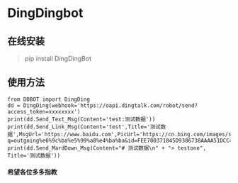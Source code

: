 # DingDingbot 

## 在线安装
> pip install DingDingBot

## 使用方法
```
from DDBOT import DingDing
dd = DingDing(webhook='https://oapi.dingtalk.com/robot/send?access_token=xxxxxxxx')
print(dd.Send_Text_Msg(Content='test:测试数据'))
print(dd.Send_Link_Msg(Content='test',Title='测试数据',MsgUrl='https://www.baidu.com',PicUrl='https://cn.bing.com/images/search?q=outgoing%e6%9c%ba%e5%99%a8%e4%ba%ba&id=FEE700371845D9386738AAAA51DCC43DC54911AA&FORM=IQFRBA'))
print(dd.Send_MardDown_Msg(Content="# 测试数据\n" + "> testone", Title='测试数据'))
```

#### 希望各位多多指教